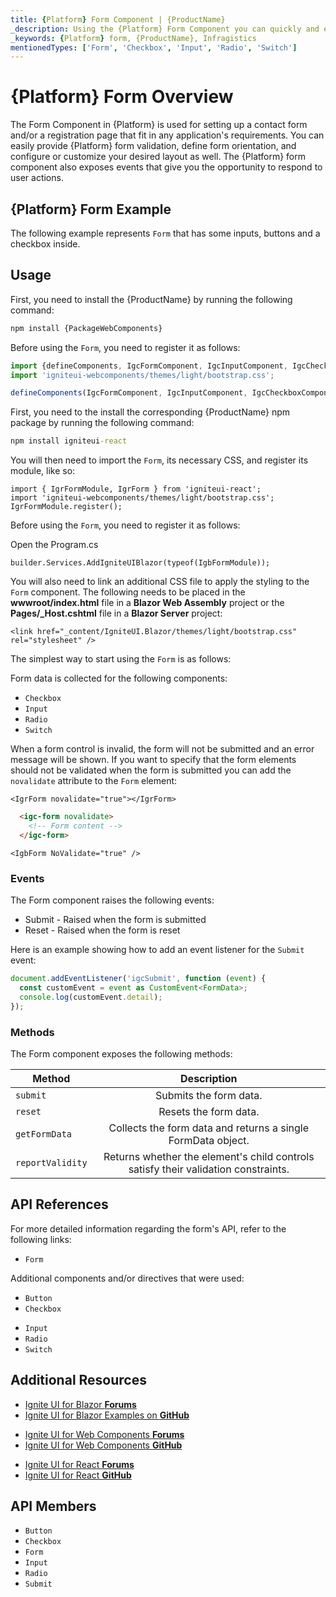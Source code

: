 ```yaml
---
title: {Platform} Form Component | {ProductName}
_description: Using the {Platform} Form Component you can quickly and easily create new contact form or a registration page for your next app. Learn more here.
_keywords: {Platform} form, {ProductName}, Infragistics
mentionedTypes: ['Form', 'Checkbox', 'Input', 'Radio', 'Switch']
---
```


# {Platform} Form Overview

The Form Component in {Platform} is used for setting up a contact form and/or a registration page that fit in any application's requirements. You can easily provide {Platform} form validation, define form orientation, and configure or customize your desired layout as well. The {Platform} form component also exposes events that give you the opportunity to respond to user actions.

## {Platform} Form Example

The following example represents `Form` that has some inputs, buttons and a checkbox inside.

<code-view style="height: 300px"
           data-demos-base-url="{environment:dvDemosBaseUrl}"
           iframe-src="{environment:dvDemosBaseUrl}/inputs/form-overview"
           alt="{Platform} Form Example"
           github-src="inputs/form/overview">
</code-view>

## Usage

<!-- WebComponents -->
First, you need to install the {ProductName} by running the following command:

```cmd
npm install {PackageWebComponents}
```

Before using the `Form`, you need to register it as follows:

```ts
import {defineComponents, IgcFormComponent, IgcInputComponent, IgcCheckboxComponent, IgcButtonComponent } from 'igniteui-webcomponents';
import 'igniteui-webcomponents/themes/light/bootstrap.css';

defineComponents(IgcFormComponent, IgcInputComponent, IgcCheckboxComponent, IgcButtonComponent);
```
<!-- end: WebComponents -->

<!-- React -->
First, you need to the install the corresponding {ProductName} npm package by running the following command:

```cmd
npm install igniteui-react
```

You will then need to import the `Form`, its necessary CSS, and register its module, like so:

```tsx
import { IgrFormModule, IgrForm } from 'igniteui-react';
import 'igniteui-webcomponents/themes/light/bootstrap.css';
IgrFormModule.register();
```
<!-- end: React -->

<!-- Blazor -->
Before using the `Form`, you need to register it as follows:

Open the Program.cs
```razor
builder.Services.AddIgniteUIBlazor(typeof(IgbFormModule));
```

You will also need to link an additional CSS file to apply the styling to the `Form` component. The following needs to be placed in the **wwwroot/index.html** file in a **Blazor Web Assembly** project or the **Pages/_Host.cshtml** file in a **Blazor Server** project:

```razor
<link href="_content/IgniteUI.Blazor/themes/light/bootstrap.css" rel="stylesheet" />
```
<!-- end: Blazor -->

The simplest way to start using the `Form` is as follows:

<code-view style="height: 300px"
           data-demos-base-url="{environment:dvDemosBaseUrl}"
           iframe-src="{environment:dvDemosBaseUrl}/inputs/form-overview"
           alt="{Platform} Form Example"
           github-src="inputs/form/overview">
</code-view>

Form data is collected for the following components:
- `Checkbox`
- `Input`
- `Radio`
- `Switch`

When a form control is invalid, the form will not be submitted and an error message will be shown. If you want to specify that the form elements should not be validated when the form is submitted you can add the `novalidate` attribute to the `Form` element:

```tsx
<IgrForm novalidate="true"></IgrForm>
```

```html
  <igc-form novalidate>
    <!-- Form content -->
  </igc-form>
```

```razor
<IgbForm NoValidate="true" />
```

### Events

The Form component raises the following events:
- Submit - Raised when the form is submitted
- Reset - Raised when the form is reset

Here is an example showing how to add an event listener for the `Submit` event:

```ts
document.addEventListener('igcSubmit', function (event) {
  const customEvent = event as CustomEvent<FormData>;
  console.log(customEvent.detail);
});
```

### Methods

The Form component exposes the following methods:

| Method			| Description     			|
| ------------- 	|:-------------:			|
|`submit`|Submits the form data.|
|`reset`|Resets the form data.|
|`getFormData`|Collects the form data and returns a single FormData object.|
|`reportValidity`|Returns whether the element's child controls satisfy their validation constraints.|

<!-- WebComponents -->

## API References

For more detailed information regarding the form's API, refer to the following links:
* `Form`

Additional components and/or directives that were used:
- `Button`
- `Checkbox`
* `Input`
* `Radio`
* `Switch`

<!-- end: WebComponents -->

<div class="divider"></div>

## Additional Resources

<!-- Blazor -->

* [Ignite UI for Blazor **Forums**](https://www.infragistics.com/community/forums/f/ignite-ui-for-blazor)
* [Ignite UI for Blazor Examples on **GitHub**](https://github.com/IgniteUI/igniteui-blazor-examples)

<!-- end: Blazor -->

<!-- WebComponents -->

* [Ignite UI for Web Components **Forums**](https://www.infragistics.com/community/forums/f/ignite-ui-for-web-components)
* [Ignite UI for Web Components **GitHub**](https://github.com/IgniteUI/igniteui-webcomponents)

<!-- end: WebComponents -->

<!-- React -->
* [Ignite UI for React **Forums**](https://www.infragistics.com/community/forums/f/ignite-ui-for-react)
* [Ignite UI for React **GitHub**](https://github.com/IgniteUI/igniteui-react)
<!-- end: React -->

 ## API Members

 - `Button`
 - `Checkbox`
 - `Form`
 - `Input`
 - `Radio`
 - `Submit`